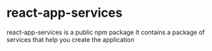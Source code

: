 # react-app-services
react-app-services is a public npm package It contains a package of services that help you create the application
